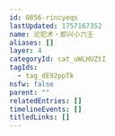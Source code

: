 ```yaml
---
id: 0856-rincyeqs
lastUpdated: 1757167352
name: 论犯术・即兴小六壬
aliases: []
layer: 4
categoryId: cat_uWLHUZtI
tagIds:
  - tag_dE92ppTk
nsfw: false
parent: ""
relatedEntries: []
timelineEvents: []
titledLinks: []
---
```


